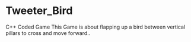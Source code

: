 # Tweeter_Bird
C++ Coded Game 
This Game is about flapping up a bird between vertical pillars to cross and move forward..









